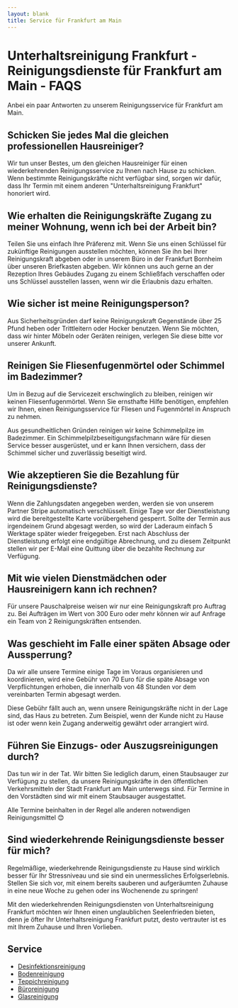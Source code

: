 ```yaml
---
layout: blank
title: Service für Frankfurt am Main 
---
```


# Unterhaltsreinigung Frankfurt - Reinigungsdienste für Frankfurt am Main - FAQS

Anbei ein paar Antworten zu unserem Reinigungsservice für Frankfurt am Main. 

## Schicken Sie jedes Mal die gleichen professionellen Hausreiniger? 

Wir tun unser Bestes, um den gleichen Hausreiniger für einen wiederkehrenden Reinigungsservice zu Ihnen nach Hause zu schicken. Wenn bestimmte Reinigungskräfte nicht verfügbar sind, sorgen wir dafür, dass Ihr Termin mit einem anderen "Unterhaltsreinigung Frankfurt" honoriert wird.

## Wie erhalten die Reinigungskräfte Zugang zu meiner Wohnung, wenn ich bei der Arbeit bin? 

Teilen Sie uns einfach Ihre Präferenz mit. Wenn Sie uns einen Schlüssel für zukünftige Reinigungen ausstellen möchten, können Sie ihn bei Ihrer Reinigungskraft abgeben oder in unserem Büro in der Frankfurt Bornheim über unseren Briefkasten abgeben. Wir können uns auch gerne an der Rezeption Ihres Gebäudes Zugang zu einem Schließfach verschaffen oder uns Schlüssel ausstellen lassen, wenn wir die Erlaubnis dazu erhalten.

## Wie sicher ist meine Reinigungsperson? 
Aus Sicherheitsgründen darf keine Reinigungskraft Gegenstände über 25 Pfund heben oder Trittleitern oder Hocker benutzen. Wenn Sie möchten, dass wir hinter Möbeln oder Geräten reinigen, verlegen Sie diese bitte vor unserer Ankunft.

## Reinigen Sie Fliesenfugenmörtel oder Schimmel im Badezimmer? 
Um in Bezug auf die Servicezeit erschwinglich zu bleiben, reinigen wir keinen Fliesenfugenmörtel. Wenn Sie ernsthafte Hilfe benötigen, empfehlen wir Ihnen, einen Reinigungsservice für Fliesen und Fugenmörtel in Anspruch zu nehmen.

Aus gesundheitlichen Gründen reinigen wir keine Schimmelpilze im Badezimmer. Ein Schimmelpilzbeseitigungsfachmann wäre für diesen Service besser ausgerüstet, und er kann Ihnen versichern, dass der Schimmel sicher und zuverlässig beseitigt wird.

## Wie akzeptieren Sie die Bezahlung für Reinigungsdienste? 
Wenn die Zahlungsdaten angegeben werden, werden sie von unserem Partner Stripe automatisch verschlüsselt. Einige Tage vor der Dienstleistung wird die bereitgestellte Karte vorübergehend gesperrt. Sollte der Termin aus irgendeinem Grund abgesagt werden, so wird der Laderaum einfach 5 Werktage später wieder freigegeben. Erst nach Abschluss der Dienstleistung erfolgt eine endgültige Abrechnung, und zu diesem Zeitpunkt stellen wir per E-Mail eine Quittung über die bezahlte Rechnung zur Verfügung.

## Mit wie vielen Dienstmädchen oder Hausreinigern kann ich rechnen? 
Für unsere Pauschalpreise weisen wir nur eine Reinigungskraft pro Auftrag zu. Bei Aufträgen im Wert von 300 Euro oder mehr können wir auf Anfrage ein Team von 2 Reinigungskräften entsenden.

## Was geschieht im Falle einer späten Absage oder Aussperrung? 
Da wir alle unsere Termine einige Tage im Voraus organisieren und koordinieren, wird eine Gebühr von 70 Euro für die späte Absage von Verpflichtungen erhoben, die innerhalb von 48 Stunden vor dem vereinbarten Termin abgesagt werden.

Diese Gebühr fällt auch an, wenn unsere Reinigungskräfte nicht in der Lage sind, das Haus zu betreten. Zum Beispiel, wenn der Kunde nicht zu Hause ist oder wenn kein Zugang anderweitig gewährt oder arrangiert wird.

## Führen Sie Einzugs- oder Auszugsreinigungen durch? 

Das tun wir in der Tat. Wir bitten Sie lediglich darum, einen Staubsauger zur Verfügung zu stellen, da unsere Reinigungskräfte in den öffentlichen Verkehrsmitteln der Stadt Frankfurt am Main unterwegs sind. Für Termine in den Vorstädten sind wir mit einem Staubsauger ausgestattet.

Alle Termine beinhalten in der Regel alle anderen notwendigen Reinigungsmittel 😊

## Sind wiederkehrende Reinigungsdienste besser für mich? 

Regelmäßige, wiederkehrende Reinigungsdienste zu Hause sind wirklich besser für Ihr Stressniveau und sie sind ein unermessliches Erfolgserlebnis. Stellen Sie sich vor, mit einem bereits sauberen und aufgeräumten Zuhause in eine neue Woche zu gehen oder ins Wochenende zu springen!

Mit den wiederkehrenden Reinigungsdiensten von Unterhaltsreinigung Frankfurt möchten wir Ihnen einen unglaublichen Seelenfrieden bieten, denn je öfter Ihr Unterhaltsreinigung Frankfurt putzt, desto vertrauter ist es mit Ihrem Zuhause und Ihren Vorlieben.

## Service

* <a href="/service/desinfektionsreinigung-frankfurt">Desinfektionsreinigung</a>
* <a href="/service/bodenreiniung-frankfurt">Bodenreinigung</a> 
* <a href="/service/teppichreinigung-frankfurt">Teppichreinigung</a> 
* <a href="/service/bueroreinigung-frankfurt">Büroreinigung</a> 
* <a href="/service/glasreinigung-frankfurt">Glasreinigung</a> 